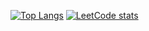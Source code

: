 [![Top Langs](https://github-readme-stats.vercel.app/api/top-langs/?username=vladislav-gh-dump)](https://github.com/vladislav-gh-dump/github-readme-stats)
[![LeetCode stats](https://leetcode-stats-six.vercel.app/?username=user2875qj&theme=dark)](https://github.com/vladislav-gh-dump/github-readme-stats)
